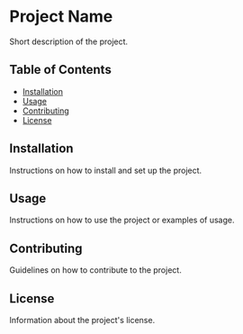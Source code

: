 # Project Name

Short description of the project.

## Table of Contents

- [Installation](#installation)
- [Usage](#usage)
- [Contributing](#contributing)
- [License](#license)

## Installation

Instructions on how to install and set up the project.

## Usage

Instructions on how to use the project or examples of usage.

## Contributing

Guidelines on how to contribute to the project.

## License

Information about the project's license.


